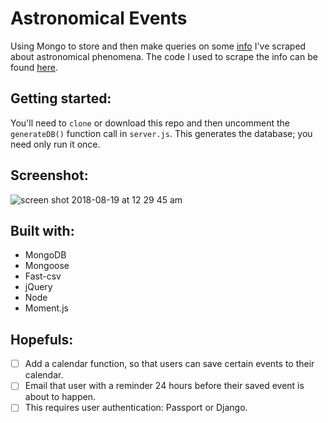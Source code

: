 
# Astronomical Events
Using Mongo to store and then make queries on some [info](http://www.seasky.org/astronomy/astronomy-calendar-current.html) I've scraped about astronomical phenomena. The code I used to scrape the info can be found [here](https://github.com/zackstout/astronomical-calendar).

## Getting started:
You'll need to `clone` or download this repo and then uncomment the `generateDB()` function call in `server.js`. This generates the database; you need only run it once.

## Screenshot:
![screen shot 2018-08-19 at 12 29 45 am](https://user-images.githubusercontent.com/29472568/44305812-167b8780-a347-11e8-8d80-78de114ccc7e.png)

## Built with:
- MongoDB
- Mongoose
- Fast-csv
- jQuery
- Node
- Moment.js

## Hopefuls:
- [ ] Add a calendar function, so that users can save certain events to their calendar.
- [ ] Email that user with a reminder 24 hours before their saved event is about to happen.
- [ ] This requires user authentication: Passport or Django.
